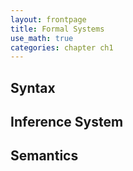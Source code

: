 ```yaml
---
layout: frontpage
title: Formal Systems
use_math: true
categories: chapter ch1
---
```


## Syntax

## Inference System

## Semantics
